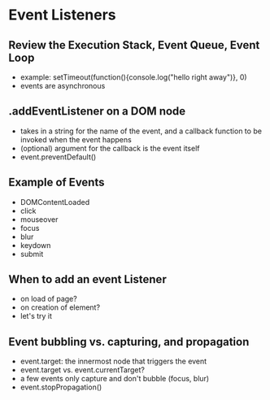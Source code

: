 # Event Listeners

## Review the Execution Stack, Event Queue, Event Loop
- example: setTimeout(function(){console.log("hello right away")}, 0)
- events are asynchronous

## .addEventListener on a DOM node
- takes in a string for the name of the event, and a callback function to be invoked when the event happens
- (optional) argument for the callback is the event itself
- event.preventDefault()

## Example of Events
- DOMContentLoaded
- click
- mouseover
- focus
- blur
- keydown
- submit

## When to add an event Listener
- on load of page?
- on creation of element?
- let's try it

## Event bubbling vs. capturing, and propagation
- event.target: the innermost node that triggers the event
- event.target vs. event.currentTarget?
- a few events only capture and don't bubble (focus, blur)
- event.stopPropagation()
